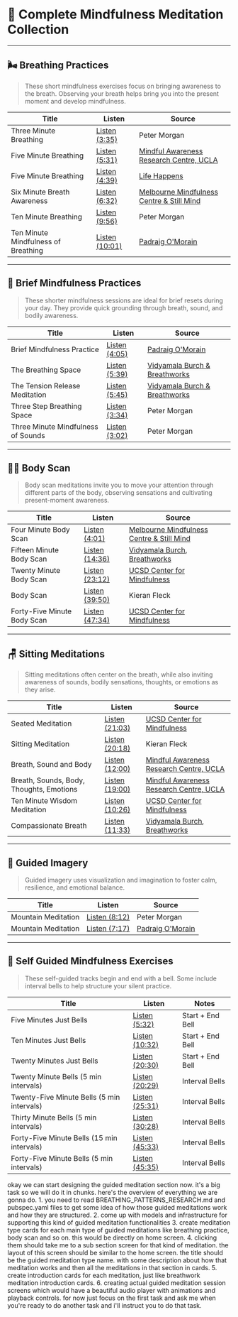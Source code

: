 # 🧘 Complete Mindfulness Meditation Collection

---

## 🌬️ Breathing Practices

> These short mindfulness exercises focus on bringing awareness to the breath. Observing your breath helps bring you into the present moment and develop mindfulness.

| Title                               | Listen                                                                                               | Source                                                                             |
| ----------------------------------- | ---------------------------------------------------------------------------------------------------- | ---------------------------------------------------------------------------------- |
| Three Minute Breathing              | [Listen (3:35)](https://drive.google.com/file/d/1nzkNZ9r2SWWn86NTDykEkCj4HosAgfGb/view?usp=sharing)  | Peter Morgan                                                                       |
| Five Minute Breathing               | [Listen (5:31)](https://drive.google.com/file/d/1eucLhrVRBT7FCTzdbpns7MCLb4PILK0t/view?usp=sharing)  | [Mindful Awareness Research Centre, UCLA](http://marc.ucla.edu/)                   |
| Five Minute Breathing               | [Listen (4:39)](https://drive.google.com/file/d/1EwJk4AIeiG0rGahi72Xq_oL6rhbfdpYS/view?usp=sharing)  | [Life Happens](http://www.lifehappens-mindfulness.com/index.html)                  |
| Six Minute Breath Awareness         | [Listen (6:32)](https://drive.google.com/file/d/1bxolVImwO3UwauOwuyDOaNp4SRvM1pAn/view?usp=sharing)  | [Melbourne Mindfulness Centre & Still Mind](http://www.stillmind.com.au/index.htm) |
| Ten Minute Breathing                | [Listen (9:56)](https://drive.google.com/file/d/1hGEntCirailnpjSlX4ZgGVbmd-qAQHr8/view?usp=sharing)  | Peter Morgan                                                                       |
| Ten Minute Mindfulness of Breathing | [Listen (10:01)](https://drive.google.com/file/d/1F837yW9qSkmQCjoQYkHssgVNcVSOQIe7/view?usp=sharing) | [Padraig O'Morain](http://www.padraigomorain.com/)                                 |

---

## 🧘 Brief Mindfulness Practices

> These shorter mindfulness sessions are ideal for brief resets during your day. They provide quick grounding through breath, sound, and bodily awareness.

| Title                              | Listen                                                                                              | Source                                                                      |
| ---------------------------------- | --------------------------------------------------------------------------------------------------- | --------------------------------------------------------------------------- |
| Brief Mindfulness Practice         | [Listen (4:05)](https://drive.google.com/file/d/19spOJz71lzbZiX5CDX7L-YNXrQutJPJX/view?usp=sharing) | [Padraig O'Morain](http://www.padraigomorain.com/)                          |
| The Breathing Space                | [Listen (5:39)](https://drive.google.com/file/d/19cCxG03o26RJB57g4xMUdyoDQlvaK8vS/view?usp=sharing) | [Vidyamala Burch & Breathworks](http://www.breathworks-mindfulness.org.uk/) |
| The Tension Release Meditation     | [Listen (5:45)](https://drive.google.com/file/d/1dcsW9byG8G4Gyb1hFvtFS27LnrBdfvDA/view?usp=sharing) | [Vidyamala Burch & Breathworks](http://www.breathworks-mindfulness.org.uk/) |
| Three Step Breathing Space         | [Listen (3:34)](https://drive.google.com/file/d/1ARGVWs6UMWAe8mTxExvTWVBurU65SDac/view?usp=sharing) | Peter Morgan                                                                |
| Three Minute Mindfulness of Sounds | [Listen (3:02)](https://drive.google.com/file/d/1gYU6ayzOSzZZtEAlfGJ3BlFmFt73zb9m/view?usp=sharing) | Peter Morgan                                                                |

---

## 🧍‍♂️ Body Scan

> Body scan meditations invite you to move your attention through different parts of the body, observing sensations and cultivating present-moment awareness.

| Title                       | Listen                                                                                               | Source                                                                                                        |
| --------------------------- | ---------------------------------------------------------------------------------------------------- | ------------------------------------------------------------------------------------------------------------- |
| Four Minute Body Scan       | [Listen (4:01)](https://drive.google.com/file/d/1JZ6NgU55LvekM5ZlZDc1nl8NGTxH8MtZ/view?usp=sharing)  | [Melbourne Mindfulness Centre & Still Mind](http://www.stillmind.com.au/index.htm)                            |
| Fifteen Minute Body Scan    | [Listen (14:36)](https://drive.google.com/file/d/1H0oMBIwIDAg3X3elQwI_i2CIFAbcgPBJ/view?usp=sharing) | [Vidyamala Burch](http://www.vidyamala-burch.com/), [Breathworks](http://www.breathworks-mindfulness.org.uk/) |
| Twenty Minute Body Scan     | [Listen (23:12)](https://drive.google.com/file/d/1oYF9nJdaWtKzWfbltDy_w9dHNbYVJZ8m/view?usp=sharing) | [UCSD Center for Mindfulness](https://cih.ucsd.edu/mindfulness)                                               |
| Body Scan                   | [Listen (39:50)](https://drive.google.com/file/d/1MJg3N9e-EjHKrjHAbxHWgsBJJPR0Am4-/view?usp=sharing) | Kieran Fleck                                                                                                  |
| Forty-Five Minute Body Scan | [Listen (47:34)](https://drive.google.com/file/d/1l2LFEQ8zBv5jvEc8eQQ0LmdJ4VJttvUg/view?usp=sharing) | [UCSD Center for Mindfulness](https://cih.ucsd.edu/mindfulness)                                               |

---

## 🪑 Sitting Meditations

> Sitting meditations often center on the breath, while also inviting awareness of sounds, bodily sensations, thoughts, or emotions as they arise.

| Title                                    | Listen                                                                                               | Source                                                                                                        |
| ---------------------------------------- | ---------------------------------------------------------------------------------------------------- | ------------------------------------------------------------------------------------------------------------- |
| Seated Meditation                        | [Listen (21:03)](https://drive.google.com/file/d/1PpeSPQW5-FI_zYV7I0HrpdBG7ko1kId2/view?usp=sharing) | [UCSD Center for Mindfulness](https://cih.ucsd.edu/mindfulness)                                               |
| Sitting Meditation                       | [Listen (20:18)](https://drive.google.com/file/d/1xUdzMOWfUPxvCmHpVXF2yAaYa0A8WlKw/view?usp=sharing) | Kieran Fleck                                                                                                  |
| Breath, Sound and Body                   | [Listen (12:00)](https://drive.google.com/file/d/1Ip7JEkmvZetfK6SJgAtjm2rUC0RRH9Nz/view?usp=sharing) | [Mindful Awareness Research Centre, UCLA](http://marc.ucla.edu/)                                              |
| Breath, Sounds, Body, Thoughts, Emotions | [Listen (19:00)](https://drive.google.com/file/d/1MQwdGV2lo0-hpca5FU5zILx14mWhVCxH/view?usp=sharing) | [Mindful Awareness Research Centre, UCLA](http://marc.ucla.edu/)                                              |
| Ten Minute Wisdom Meditation             | [Listen (10:26)](https://drive.google.com/file/d/1VuklSoQ69h1jWmU2CKTJ72RR9HRmCucB/view?usp=sharing) | [UCSD Center for Mindfulness](https://cih.ucsd.edu/mindfulness)                                               |
| Compassionate Breath                     | [Listen (11:33)](https://drive.google.com/file/d/1toFaicXEpAKaUoDxqWnpg1l3FT137ifw/view?usp=sharing) | [Vidyamala Burch](http://www.vidyamala-burch.com/), [Breathworks](http://www.breathworks-mindfulness.org.uk/) |

---

## 🌄 Guided Imagery

> Guided imagery uses visualization and imagination to foster calm, resilience, and emotional balance.

| Title               | Listen                                                                                              | Source                                             |
| ------------------- | --------------------------------------------------------------------------------------------------- | -------------------------------------------------- |
| Mountain Meditation | [Listen (8:12)](https://drive.google.com/file/d/1wAIv7C9qdfvQrHlybtV9bbqkdIZTQXI1/view?usp=sharing) | Peter Morgan                                       |
| Mountain Meditation | [Listen (7:17)](https://drive.google.com/file/d/1HROM_U2w1DqoaCkYYHzDuk0xE4DhDuAl/view?usp=sharing) | [Padraig O'Morain](http://www.padraigomorain.com/) |

---

## 🔔 Self Guided Mindfulness Exercises

> These self-guided tracks begin and end with a bell. Some include interval bells to help structure your silent practice.

| Title                                      | Listen                                                                                               | Notes            |
| ------------------------------------------ | ---------------------------------------------------------------------------------------------------- | ---------------- |
| Five Minutes Just Bells                    | [Listen (5:32)](https://drive.google.com/file/d/184pqYcLJONCJ1HebGPU-0cb7r1lNUryL/view?usp=sharing)  | Start + End Bell |
| Ten Minutes Just Bells                     | [Listen (10:32)](https://drive.google.com/file/d/1uN6aqizXIqfikNqXgDVB_Q04vTcipfdX/view?usp=sharing) | Start + End Bell |
| Twenty Minutes Just Bells                  | [Listen (20:30)](https://drive.google.com/file/d/15Qe4HZ5nn2eoSlTWHc2pIzOP3vOvBV1j/view?usp=sharing) | Start + End Bell |
| Twenty Minute Bells (5 min intervals)      | [Listen (20:29)](https://drive.google.com/file/d/1udX_gljjbK8ObuWVYxl-ZC3x-1T3kCG4/view?usp=sharing) | Interval Bells   |
| Twenty-Five Minute Bells (5 min intervals) | [Listen (25:31)](https://drive.google.com/file/d/1rNS5ZIkh1LyrZ4wQLFHmkXVLaxw1bI4D/view?usp=sharing) | Interval Bells   |
| Thirty Minute Bells (5 min intervals)      | [Listen (30:28)](https://drive.google.com/file/d/1A06PUEHSPZwdPv4LLHjMMgLtihOsQAgp/view?usp=sharing) | Interval Bells   |
| Forty-Five Minute Bells (15 min intervals) | [Listen (45:33)](https://drive.google.com/file/d/1f7ycE78hS7xXFhyYC18WmnEU4fPZt863/view?usp=sharing) | Interval Bells   |
| Forty-Five Minute Bells (5 min intervals)  | [Listen (45:35)](https://drive.google.com/file/d/19xq9fYf4TVCIGEW1R1Yd-mEgQdPqdfYT/view?usp=sharing) | Interval Bells   |

okay we can start designing the guided meditation section now. it's a big task so we will do it in chunks. here's the overview of everything we are gonna do. 1. you need to read BREATHING_PATTERNS_RESEARCH.md and pubspec.yaml files to get some idea of how those guided meditations work and how they are structured. 2. come up with models and infrastructure for supporting this kind of guided meditation functionalities 3. create meditation type cards for each main type of guided meditations like breathing practice, body scan and so on. this would be directly on home screen. 4. clicking them should take me to a sub section screen for that kind of meditation. the layout of this screen should be similar to the home screen. the title should be the guided meditation type name. with some description about how that meditation works and then all the meditations in that section in cards. 5. create introduction cards for each meditation, just like breathwork meditation introduction cards. 6. creating actual guided meditation session screens which would have a beautiful audio player with animations and playback controls. for now just focus on the first task and ask me when you're ready to do another task and i'll instruct you to do that task.

